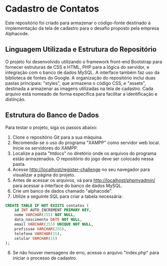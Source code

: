 # Cadastro de Contatos

Este repositório foi criado para armazenar o código-fonte destinado à implementação da tela de cadastro para o desafio proposto pela empresa Alphacode.

## Linguagem Utilizada e Estrutura do Repositório

O projeto foi desenvolvido utilizando o framework front-end Bootstrap para fornecer estruturas de CSS e HTML, PHP para a lógica do servidor, e integração com o banco de dados MySQL. A interface também faz uso da biblioteca de fontes do Google. A organização do repositório inclui duas pastas principais: "styles", que armazena o código CSS, e "assets", destinada a armazenar as imagens utilizadas na tela de cadastro. Cada arquivo está nomeado de forma específica para facilitar a identificação e distinção.

## Estrutura do Banco de Dados

Para testar o projeto, siga os passos abaixo:

1. Clone o repositório Git para a sua máquina.
2. Recomenda-se o uso do programa "XAMPP" como servidor web local. Inicie os servidores do XAMPP.
3. Localize a pasta "htdocs" no diretório onde os arquivos do programa estão armazenados. O repositório do jogo deve ser colocado nessa pasta.
4. Acesse [http://localhost/register-challenge](http://localhost/register-challenge) no seu navegador para visualizar a página do projeto.
5. Antes de acessar os arquivos, vá para [http://localhost/phpmyadmin/](http://localhost/phpmyadmin/) para acessar a interface do banco de dados MySQL.
6. Crie um banco de dados chamado "alphacode".
7. Utilize a seguinte SQL para criar a tabela necessária:

```sql
CREATE TABLE IF NOT EXISTS contatos (
    id INT AUTO_INCREMENT PRIMARY KEY,
    nome VARCHAR(255) NOT NULL,
    data_nascimento DATE NOT NULL,
    email VARCHAR(255) UNIQUE NOT NULL,
    profissao VARCHAR(255),
    telefone VARCHAR(15),
    celular VARCHAR(15)
);
```
8. Se não houver mensagens de erro, acesse o arquivo "index.php" para iniciar o processo de cadastro.
